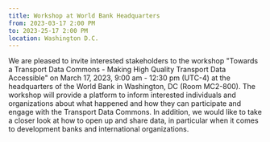 ```yaml
---
title: Workshop at World Bank Headquarters
from: 2023-03-17 2:00 PM
to: 2023-25-17 2:00 PM
location: Washington D.C.
---
```


We are pleased to invite interested stakeholders to the workshop "Towards a Transport Data Commons - Making High Quality Transport Data Accessible" on March 17, 2023, 9:00 am - 12:30 pm (UTC-4) at the headquarters of the World Bank in Washington, DC (Room MC2-800). The workshop will provide a platform to inform interested individuals and organizations about what happened and how they can participate and engage with the Transport Data Commons. In addition, we would like to take a closer look at how to open up and share data, in particular when it comes to development banks and international organizations.
